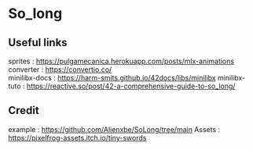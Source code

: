 # So_long

## Useful links
sprites			: https://pulgamecanica.herokuapp.com/posts/mlx-animations</br>
converter		: https://convertio.co/</br>
minilibx-docs	: https://harm-smits.github.io/42docs/libs/minilibx
minilibx-tuto	: https://reactive.so/post/42-a-comprehensive-guide-to-so_long/

## Credit
example : https://github.com/Alienxbe/SoLong/tree/main
Assets  : https://pixelfrog-assets.itch.io/tiny-swords